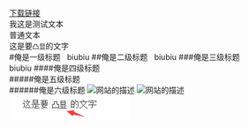[下载链接](http://fir.im/fr4e)<br>
我这是测试文本<br>
普通文本<br>
这是要`凸显`的文字<br>
#俺是一级标题  
biubiu
##俺是二级标题  
biubiu
###俺是三级标题  
biubiu
####俺是四级标题  
#####俺是五级标题  
######俺是六级标题 
![网站的描述](http://www.baidu.com/img/bdlogo.gif)
![网站的描述](http://www.baidu.com/img/bdlogo.gif "悬浮提示")
![](screenshots/ce.png)
